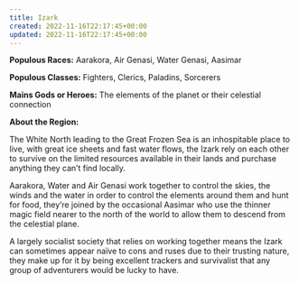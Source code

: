 ```yaml
---
title: Izark
created: 2022-11-16T22:17:45+00:00
updated: 2022-11-16T22:17:45+00:00
---
```

**Populous Races:** Aarakora, Air Genasi, Water Genasi, Aasimar  

**Populous Classes:** Fighters, Clerics, Paladins, Sorcerers  

**Mains Gods or Heroes:** The elements of the planet or their celestial connection  

**About the Region:**  

The White North leading to the Great Frozen Sea is an inhospitable place to live, with great ice sheets and fast water flows, the Izark rely on each other to survive on the limited resources available in their lands and purchase anything they can’t find locally.  

Aarakora, Water and Air Genasi work together to control the skies, the winds and the water in order to control the elements around them and hunt for food, they’re joined by the occasional Aasimar who use the thinner magic field nearer to the north of the world to allow them to descend from the celestial plane.  

A largely socialist society that relies on working together means the Izark can sometimes appear naïve to cons and ruses due to their trusting nature, they make up for it by being excellent trackers and survivalist that any group of adventurers would be lucky to have.